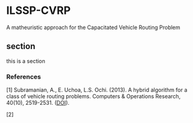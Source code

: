 # ILSSP-CVRP
A matheuristic approach for the Capacitated Vehicle Routing Problem

## section
this is a section

### References

[1] Subramanian, A., E. Uchoa, L.S. Ochi. (2013).
A hybrid algorithm for a class of vehicle routing problems. Computers & Operations Research, 40(10), 2519-2531. ([DOI](https://doi.org/10.1016/j.cor.2013.01.013)).

[2] 

